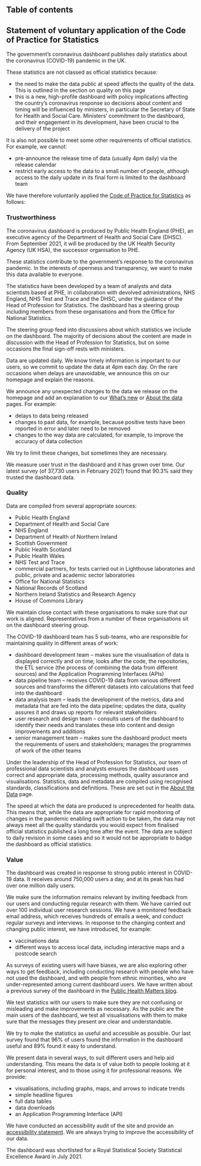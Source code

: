## Table of contents

## Statement of voluntary application of the Code of Practice for Statistics

The government’s coronavirus dashboard publishes daily statistics about the coronavirus (COVID-19) pandemic in the UK.

These statistics are not classed as official statistics because:

* the need to make the data public at speed affects the quality of the data. This is outlined in the section on quality on this page
* this is a new, high-profile dashboard with policy implications affecting the country’s coronavirus response so decisions about content and timing will be influenced by ministers, in particular the Secretary of State for Health and Social Care. Ministers’ commitment to the dashboard, and their engagement in its development, have been crucial to the delivery of the project

It is also not possible to meet some other requirements of official statistics. For example, we cannot:

* pre-announce the release time of data (usually 4pm daily) via the release calendar
* restrict early access to the data to a small number of people, although access to the daily update in its final form is limited to the dashboard team

We have therefore voluntarily applied the [Code of Practice for Statistics](https://code.statisticsauthority.gov.uk/the-code/) as follows:

### Trustworthiness

The coronavirus dashboard is produced by Public Health England (PHE), an executive agency
of the Department of Health and Social Care (DHSC). From September 2021, it will be produced
by the UK Health Security Agency (UK HSA), the successor organisation to PHE.

These statistics contribute to the government’s response to the coronavirus pandemic. In the
interests of openness and transparency, we want to make this data available to everyone.

The statistics have been developed by a team of analysts and data scientists based at PHE,
in collaboration with devolved administrations, NHS England, NHS Test and Trace and the DHSC,
under the guidance of the Head of Profession for Statistics. The dashboard has a steering group
including members from these organisations and from the Office for National Statistics.

The steering group feed into discussions about which statistics we include on the dashboard.
The majority of decisions about the content are made in discussion with the Head of Profession
for Statistics, but on some occasions the final sign-off rests with ministers.

Data are updated daily. We know timely information is important to our users, so we commit to
update the data at 4pm each day. On the rare occasions when delays are unavoidable, we announce
this on our homepage and explain the reasons.

We announce any unexpected changes to the data we release on the homepage and add an explanation
to our [What’s new](https://coronavirus.data.gov.uk/details/whats-new) or
[About the data](https://coronavirus.data.gov.uk/details/about-data) pages. For example:

* delays to data being released
* changes to past data, for example, because positive tests have been reported in error and later need to be removed
* changes to the way data are calculated, for example, to improve the accuracy of data collection

We try to limit these changes, but sometimes they are necessary.

We measure user trust in the dashboard and it has grown over time. Our latest survey (of 37,730 users
in February 2021) found that 90.3% said they trusted the dashboard data.

### Quality

Data are compiled from several appropriate sources:

* Public Health England
* Department of Health and Social Care
* NHS England
* Department of Health of Northern Ireland
* Scottish Government
* Public Health Scotland
* Public Health Wales
* NHS Test and Trace
* commercial partners, for tests carried out in Lighthouse laboratories and public, private and academic sector laboratories
* Office for National Statistics
* National Records of Scotland
* Northern Ireland Statistics and Research Agency
* House of Commons Library

We maintain close contact with these organisations to make sure that our work is
aligned. Representatives from a number of these organisations sit on the
dashboard steering group.

The COVID-19 dashboard team has 5 sub-teams, who are responsible for maintaining
quality in different areas of work:

* dashboard development team – makes sure the visualisation of data is displayed correctly and on time; looks after the code, the repositories, the ETL service (the process of combining the data from different sources) and the Application Programming Interfaces (APIs)
* data pipeline team – receives COVID-19 data from various different sources and transforms the different datasets into calculations that feed into the dashboard
* data analysis team – leads the development of the metrics, data and metadata that are fed into the data pipeline; updates the data, quality assures it and draws up reports for relevant stakeholders
* user research and design team – consults users of the dashboard to identify their needs and translates these into content and design improvements and additions
* senior management team – makes sure the dashboard product meets the requirements of users and stakeholders; manages the programmes of work of the other teams

Under the leadership of the Head of Profession for Statistics, our team of professional data scientists and
analysts ensures the dashboard uses correct and appropriate data, processing methods, quality assurance and
visualisations. Statistics, data and metadata are compiled using recognised standards, classifications and
definitions. These are set out in the [About the Data](https://coronavirus.data.gov.uk/details/about-data) page.

The speed at which the data are produced is unprecedented for health data. This means that, while the data
are appropriate for rapid monitoring of changes in the pandemic enabling swift action to be taken, the data
may not always meet all the quality standards you would expect from finalised official statistics published
a long time after the event. The data are subject to daily revision in some cases and so it would not be
appropriate to badge the dashboard as official statistics.

### Value

The dashboard was created in response to strong public interest in COVID-19 data. It receives around 750,000
users a day, and at its peak has had over one million daily users.

We make sure the information remains relevant by inviting feedback from our users and conducting regular
research with them. We have carried out over 100 individual user research sessions. We have a monitored
feedback email address, which receives hundreds of emails a week, and conduct regular surveys and interviews.
In response to the changing context and changing public interest, we have introduced, for example:

* vaccinations data
* different ways to access local data, including interactive maps and a postcode search

As surveys of existing users will have biases, we are also exploring other ways to get feedback, including
conducting research with people who have not used the dashboard, and with people from ethnic minorities,
who are under-represented among current dashboard users. We have written about a previous survey of the
dashboard in the [Public Health Matters blog](https://publichealthmatters.blog.gov.uk/2020/10/20/covid-19-dashboard-a-design-and-feature-evolution/).

We test statistics with our users to make sure they are not confusing or misleading and make improvements
as necessary. As the public are the main users of the dashboard, we test all visualisations with them to
make sure that the messages they present are clear and understandable.

We try to make the statistics as useful and accessible as possible. Our last survey found that 96% of
users found the information in the dashboard useful and 89% found it easy to understand.

We present data in several ways, to suit different users and help aid understanding. This means the
data is of value both to people looking at it for personal interest, and to those using it for professional
reasons. We provide:

* visualisations, including graphs, maps, and arrows to indicate trends
* simple headline figures
* full data tables
* data downloads
* an Application Programming Interface (API)

We have conducted an accessibility audit of the site and provide an [accessibility statement](https://coronavirus.data.gov.uk/details/accessibility). We
are always trying to improve the accessibility of our data.

The dashboard was shortlisted for a Royal Statistical Society Statistical Excellence Award in July 2021.
